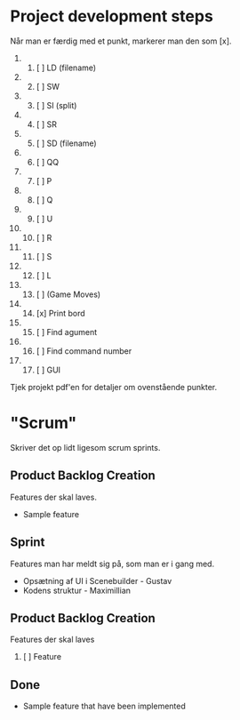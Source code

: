 # Project development steps
Når man er færdig med et punkt, markerer man den som [x].
1. 1. [ ] LD (filename)
2. 2. [ ] SW
3. 3. [ ] SI (split)
4. 4. [ ] SR
5. 5. [ ] SD (filename)
6. 6. [ ] QQ
7. 7. [ ] P
8. 8. [ ] Q
9. 9. [ ] U
10. 10. [ ] R
11. 11. [ ] S
12. 12. [ ] L
13. 13. [ ] (Game Moves)
14. 14. [x] Print bord
15. 15. [ ] Find agument
16. 16. [ ] Find command number
17. 17. [ ] GUI

Tjek projekt pdf'en for detaljer om ovenstående punkter.

# "Scrum"
Skriver det op lidt ligesom scrum sprints.

## Product Backlog Creation
Features der skal laves.
* Sample feature

## Sprint
Features man har meldt sig på, som man er i gang med.
* Opsætning af UI i Scenebuilder - Gustav
* Kodens struktur - Maximillian

## Product Backlog Creation
Features der skal laves
1. [ ] Feature

## Done
* Sample feature that have been implemented
